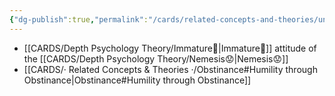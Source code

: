 ```yaml
---
{"dg-publish":true,"permalink":"/cards/related-concepts-and-theories/uncertainty/","created":"2023-05-04T08:37:16.410+02:00","updated":"2023-05-04T08:39:35.088+02:00"}
---
```


- [[CARDS/Depth Psychology Theory/Immature🐎\|Immature🐎]] attitude of the [[CARDS/Depth Psychology Theory/Nemesis😟\|Nemesis😟]] 
- [[CARDS/· Related Concepts & Theories ·/Obstinance#Humility through Obstinance\|Obstinance#Humility through Obstinance]]